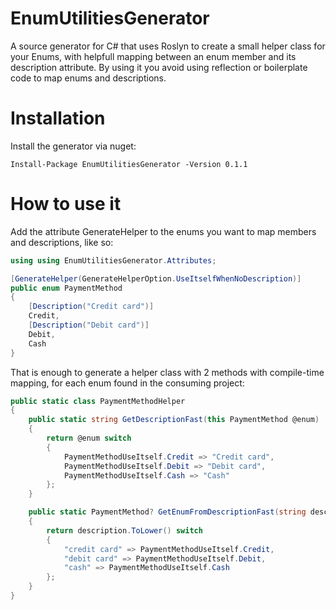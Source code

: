 # EnumUtilitiesGenerator

A source generator for C# that uses Roslyn to create a small helper class for your Enums, with helpfull mapping between an enum member and its description attribute. By using it you avoid using reflection or boilerplate code to map enums and descriptions.

# Installation

Install the generator via nuget:

`Install-Package EnumUtilitiesGenerator -Version 0.1.1`

# How to use it

Add the attribute GenerateHelper to the enums you want to map members and descriptions, like so:

```csharp
using using EnumUtilitiesGenerator.Attributes;

[GenerateHelper(GenerateHelperOption.UseItselfWhenNoDescription)]
public enum PaymentMethod
{
    [Description("Credit card")]
    Credit,
    [Description("Debit card")]
    Debit,
    Cash
}
```

That is enough to generate a helper class with 2 methods with compile-time mapping, for each enum found in the consuming project:

```csharp
public static class PaymentMethodHelper
{
    public static string GetDescriptionFast(this PaymentMethod @enum)
    {
        return @enum switch
        {
            PaymentMethodUseItself.Credit => "Credit card",
            PaymentMethodUseItself.Debit => "Debit card",
            PaymentMethodUseItself.Cash => "Cash"
        };
    }

    public static PaymentMethod? GetEnumFromDescriptionFast(string description)
    {
        return description.ToLower() switch
        {
            "credit card" => PaymentMethodUseItself.Credit,
            "debit card" => PaymentMethodUseItself.Debit,
            "cash" => PaymentMethodUseItself.Cash
        };
    }
}
```
